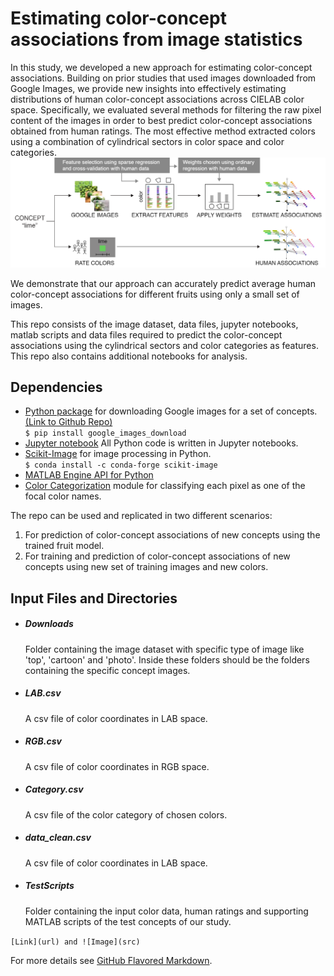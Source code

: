 # Estimating color-concept associations from image statistics
In this study, we developed a new approach for estimating color-concept associations. Building on prior studies that used images downloaded from Google Images, we provide new insights into effectively estimating distributions of human color-concept associations across CIELAB color space. Specifically, we evaluated several methods for filtering the raw pixel content of the images in order to best predict color-concept associations obtained from human ratings. The most effective method extracted colors using a combination of cylindrical sectors in color space and color categories.  
![](Figures/pipeline.png)

We demonstrate that our approach can accurately predict average human color-concept associations for different fruits using only a small set of images.

This repo consists of the image dataset, data files, jupyter notebooks, matlab scripts and data files required to predict the color-concept associations using the cylindrical sectors and color categories as features. This repo also contains additional notebooks for analysis.

## Dependencies
- [Python package](https://google-images-download.readthedocs.io/en/latest/index.html) for downloading Google images for a set of concepts. [(Link to Github Repo)](https://github.com/hardikvasa/google-images-download)    
``` $ pip install google_images_download ```
- [Jupyter notebook](https://jupyter.org/install) All Python code is written in Jupyter notebooks.  
- [Scikit-Image](https://scikit-image.org/download.html) for image processing in Python.  
``` $ conda install -c conda-forge scikit-image ```
- [MATLAB Engine API for Python](https://www.mathworks.com/help/matlab/matlab_external/install-the-matlab-engine-for-python.html)
- [Color Categorization](https://github.com/ArashAkbarinia/ColourCategorisation)
module for classifying each pixel as one of the focal color names.  

The repo can be used and replicated in two different scenarios:
1. For prediction of color-concept associations of new concepts using the trained fruit model.
2. For training and prediction of color-concept associations of new concepts using new set of training images and new colors.

## Input Files and Directories
- ##### Downloads
  Folder containing the image dataset with specific type of image like 'top', 'cartoon' and 'photo'. Inside these folders should be the folders containing the specific concept images.
- ##### LAB.csv
  A csv file of color coordinates in LAB space.
- ##### RGB.csv
  A csv file of color coordinates in RGB space.
- ##### Category.csv
  A csv file of the color category of chosen colors.
- ##### data_clean.csv
  A csv file of color coordinates in LAB space.
- ##### TestScripts
  Folder containing the input color data, human ratings and supporting MATLAB scripts of the test concepts of our study.





```[Link](url) and ![Image](src)```

For more details see [GitHub Flavored Markdown](https://guides.github.com/features/mastering-markdown/).
